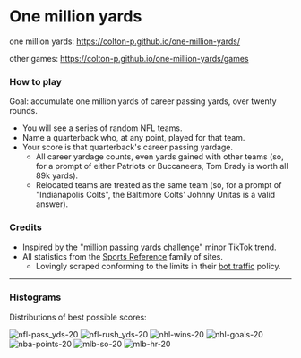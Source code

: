# One million yards

one million yards: https://colton-p.github.io/one-million-yards/

other games: https://colton-p.github.io/one-million-yards/games

### How to play
Goal: accumulate one million yards of career passing yards, over twenty rounds.
- You will see a series of random NFL teams.
- Name a quarterback who, at any point, played for that team.
- Your score is that quarterback's career passing yardage.
    - All career yardage counts, even yards gained with other teams (so, for a prompt of either Patriots or Buccaneers, Tom Brady is worth all 89k yards).
    - Relocated teams are treated as the same team (so, for a prompt of "Indianapolis Colts", the Baltimore Colts' Johnny Unitas is a valid answer).


### Credits
- Inspired by the <a href="https://www.tiktok.com/discover/1-million-passing-yards?lang=en">"million passing yards challenge"</a> minor TikTok trend.
- All statistics from the <a href="https://www.sports-reference.com/">Sports Reference</a> family of sites.
    - Lovingly scraped conforming to the limits in their <a href="https://www.sports-reference.com/bot-traffic.html">bot traffic</a> policy.

--- 

### Histograms

Distributions of best possible scores:

![nfl-pass_yds-20](https://github.com/colton-p/one-million-yards/assets/57106756/af7848ea-0b1c-4a9d-8bf7-d6eded495c5b)
![nfl-rush_yds-20](https://github.com/colton-p/one-million-yards/assets/57106756/e50ce9c3-2a53-4947-b01f-3c83ed6d3c0d)
![nhl-wins-20](https://github.com/colton-p/one-million-yards/assets/57106756/5554d3df-aa8a-4da1-a674-d61951fbda9f)
![nhl-goals-20](https://github.com/colton-p/one-million-yards/assets/57106756/9810bba3-a07c-4f62-a045-47f51d64f27f)
![nba-points-20](https://github.com/colton-p/one-million-yards/assets/57106756/c077ad93-598a-408e-906e-b1f827a75634)
![mlb-so-20](https://github.com/colton-p/one-million-yards/assets/57106756/6f048761-a599-4b9c-aaec-2c05d174c328)
![mlb-hr-20](https://github.com/colton-p/one-million-yards/assets/57106756/97bb80b7-32b3-429b-bc3d-9f4ec00f8677)

